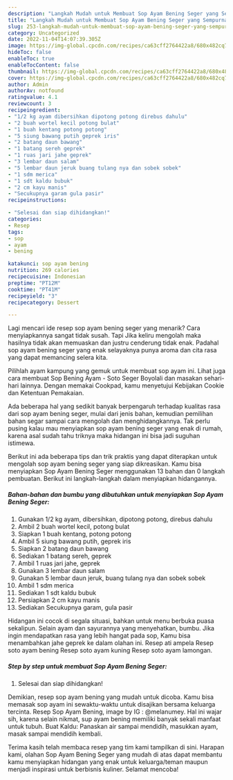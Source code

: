 ```yaml
---
description: "Langkah Mudah untuk Membuat Sop Ayam Bening Seger yang Sempurna, Buat Buka Puasa Menggugah Selera"
title: "Langkah Mudah untuk Membuat Sop Ayam Bening Seger yang Sempurna, Buat Buka Puasa Menggugah Selera"
slug: 253-langkah-mudah-untuk-membuat-sop-ayam-bening-seger-yang-sempurna-buat-buka-puasa-menggugah-selera
category: Uncategorized
date: 2022-11-04T14:07:39.305Z
image: https://img-global.cpcdn.com/recipes/ca63cff2764422a8/680x482cq70/sop-ayam-bening-seger-foto-resep-utama.jpg
hideToc: false
enableToc: true
enableTocContent: false
thumbnail: https://img-global.cpcdn.com/recipes/ca63cff2764422a8/680x482cq70/sop-ayam-bening-seger-foto-resep-utama.jpg
cover: https://img-global.cpcdn.com/recipes/ca63cff2764422a8/680x482cq70/sop-ayam-bening-seger-foto-resep-utama.jpg
author: Admin
authorAv: notfound
ratingvalue: 4.1
reviewcount: 3
recipeingredient:
- "1/2 kg ayam dibersihkan dipotong potong direbus dahulu"
- "2 buah wortel kecil potong bulat"
- "1 buah kentang potong potong"
- "5 siung bawang putih geprek iris"
- "2 batang daun bawang"
- "1 batang sereh geprek"
- "1 ruas jari jahe geprek"
- "3 lembar daun salam"
- "5 lembar daun jeruk buang tulang nya dan sobek sobek"
- "1 sdm merica"
- "1 sdt kaldu bubuk"
- "2 cm kayu manis"
- "Secukupnya garam gula pasir"
recipeinstructions:

- "Selesai dan siap dihidangkan!"
categories:
- Resep
tags:
- sop
- ayam
- bening

katakunci: sop ayam bening 
nutrition: 269 calories
recipecuisine: Indonesian
preptime: "PT12M"
cooktime: "PT41M"
recipeyield: "3"
recipecategory: Dessert

---
```



Lagi mencari ide resep sop ayam bening seger yang menarik? Cara menyiapkannya sangat tidak susah. Tapi Jika keliru mengolah maka hasilnya tidak akan memuaskan dan justru cenderung tidak enak. Padahal sop ayam bening seger yang enak selayaknya punya aroma dan cita rasa yang dapat memancing selera kita.


Pilihlah ayam kampung yang gemuk untuk membuat sop ayam ini. Lihat juga cara membuat Sop Bening Ayam - Soto Seger Boyolali dan masakan sehari-hari lainnya. Dengan memakai Cookpad, kamu menyetujui Kebijakan Cookie dan Ketentuan Pemakaian.

Ada beberapa hal yang sedikit banyak berpengaruh terhadap kualitas rasa dari sop ayam bening seger, mulai dari jenis bahan, kemudian pemilihan bahan segar sampai cara mengolah dan menghidangkannya. Tak perlu pusing kalau mau menyiapkan sop ayam bening seger yang enak di rumah, karena asal sudah tahu triknya maka hidangan ini bisa jadi suguhan istimewa.


Berikut ini ada beberapa tips dan trik praktis yang dapat diterapkan untuk mengolah sop ayam bening seger yang siap dikreasikan. Kamu bisa menyiapkan Sop Ayam Bening Seger menggunakan 13 bahan dan 0 langkah pembuatan. Berikut ini langkah-langkah dalam menyiapkan hidangannya.

<!--inarticleads1-->

##### Bahan-bahan dan bumbu yang dibutuhkan untuk menyiapkan Sop Ayam Bening Seger:

1. Gunakan 1/2 kg ayam, dibersihkan, dipotong potong, direbus dahulu
1. Ambil 2 buah wortel kecil, potong bulat
1. Siapkan 1 buah kentang, potong potong
1. Ambil 5 siung bawang putih, geprek iris
1. Siapkan 2 batang daun bawang
1. Sediakan 1 batang sereh, geprek
1. Ambil 1 ruas jari jahe, geprek
1. Gunakan 3 lembar daun salam
1. Gunakan 5 lembar daun jeruk, buang tulang nya dan sobek sobek
1. Ambil 1 sdm merica
1. Sediakan 1 sdt kaldu bubuk
1. Persiapkan 2 cm kayu manis
1. Sediakan Secukupnya garam, gula pasir


Hidangan ini cocok di segala situasi, bahkan untuk menu berbuka puasa sekalipun. Selain ayam dan sayurannya yang menyehatkan, bumbu. Jika ingin mendapatkan rasa yang lebih hangat pada sop, Kamu bisa menambahkan jahe geprek ke dalam olahan ini. Resep ati ampela Resep soto ayam bening Resep soto ayam kuning Resep soto ayam lamongan. 

<!--inarticleads2-->

##### Step by step untuk membuat Sop Ayam Bening Seger:


1. Selesai dan siap dihidangkan!

Demikian, resep sop ayam bening yang mudah untuk dicoba. Kamu bisa memasak sop ayam ini sewaktu-waktu untuk disajikan bersama keluarga tercinta. Resep Sop Ayam Bening, image by IG : @melanumey. Hal ini wajar sih, karena selain nikmat, sup ayam bening memiliki banyak sekali manfaat untuk tubuh. Buat Kaldu: Panaskan air sampai mendidih, masukkan ayam, masak sampai mendidih kembali. 

Terima kasih telah membaca resep yang tim kami tampilkan di sini. Harapan kami, olahan Sop Ayam Bening Seger yang mudah di atas dapat membantu kamu menyiapkan hidangan yang enak untuk keluarga/teman maupun menjadi inspirasi untuk berbisnis kuliner. Selamat mencoba!
